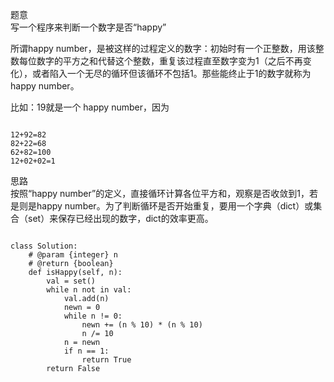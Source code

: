 题意  
写一个程序来判断一个数字是否“happy”

所谓happy number，是被这样的过程定义的数字：初始时有一个正整数，用该整数每位数字的平方之和代替这个整数，重复该过程直至数字变为1（之后不再变化），或者陷入一个无尽的循环但该循环不包括1。那些能终止于1的数字就称为happy number。

比如：19就是一个 happy number，因为
<pre><code>
12+92=82 
82+22=68 
62+82=100 
12+02+02=1
</code></pre>

思路  
按照“happy number”的定义，直接循环计算各位平方和，观察是否收敛到1，若是则是happy number。为了判断循环是否开始重复，要用一个字典（dict）或集合（set）来保存已经出现的数字，dict的效率更高。
<pre><code>
class Solution:
    # @param {integer} n
    # @return {boolean}
    def isHappy(self, n):
        val = set()
        while n not in val:
            val.add(n)
            newn = 0
            while n != 0:
                newn += (n % 10) * (n % 10)
                n /= 10
            n = newn
            if n == 1:
                return True
        return False
</code></pre>
